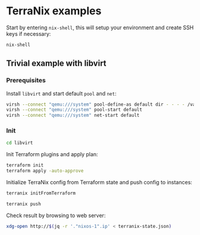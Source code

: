 # TerraNix examples

Start by entering `nix-shell`, this will setup your environment and create SSH
keys if necessary:

```sh
nix-shell
```

## Trivial example with libvirt

### Prerequisites

Install `libvirt` and start default `pool` and `net`:

```sh
virsh --connect "qemu:///system" pool-define-as default dir - - - - /var/lib/libvirt/images
virsh --connect "qemu:///system" pool-start default
virsh --connect "qemu:///system" net-start default
```

### Init

```sh
cd libvirt
```

Init Terraform plugins and apply plan:

```sh
terraform init
terraform apply -auto-approve
```

Initialize TerraNix config from Terraform state and push config to instances:

```sh
terranix initFromTerraform
```

```sh
terranix push
```

Check result by browsing to web server:

```sh
xdg-open http://$(jq -r '."nixos-1".ip' < terranix-state.json)
```
